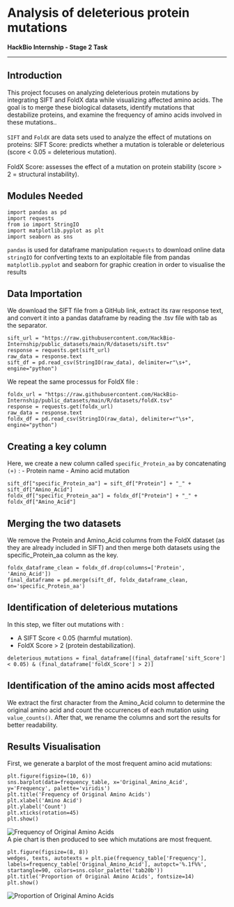 
# **Analysis of deleterious protein mutations** 

**HackBio Internship - Stage 2 Task**

---
## **Introduction**
This project focuses on analyzing deleterious protein mutations by integrating SIFT and FoldX data while visualizing affected amino acids. The goal is to merge these biological datasets, identify mutations that destabilize proteins, and examine the frequency of amino acids involved in these mutations..<br/>
<br/>
`SIFT` and `FoldX` are data sets used to analyze the effect of mutations on proteins:
SIFT Score: predicts whether a mutation is tolerable or deleterious (score < 0.05 = deleterious mutation).<br/>
<br/>
FoldX Score: assesses the effect of a mutation on protein stability (score > 2 = structural instability).<br/>
## **Modules Needed**
```
import pandas as pd
import requests
from io import StringIO
import matplotlib.pyplot as plt
import seaborn as sns
```
`pandas` is used for dataframe manipulation
`requests` to download online data
`stringIO` for confverting texts to an exploitable file from pandas
`matplotlib.pyplot` and seaborn for graphic creation in order to visualise the results

## **Data Importation**
We download the SIFT file from a GitHub link, extract its raw response text, and convert it into a pandas dataframe by reading the .tsv file with tab as the separator.
```
sift_url = "https://raw.githubusercontent.com/HackBio-Internship/public_datasets/main/R/datasets/sift.tsv"
response = requests.get(sift_url)
raw_data = response.text
sift_df = pd.read_csv(StringIO(raw_data), delimiter=r"\s+", engine="python")
```
We repeat the same processus for FoldX file :
```
foldx_url = "https://raw.githubusercontent.com/HackBio-Internship/public_datasets/main/R/datasets/foldX.tsv"
response = requests.get(foldx_url)
raw_data = response.text
foldx_df = pd.read_csv(StringIO(raw_data), delimiter=r"\s+", engine="python")
```

## **Creating a key column** 
Here, we create a new column called `specific_Protein_aa` by concatenating `(+)` : 
     - Protein name
     - Amino acid mutation
```
sift_df["specific_Protein_aa"] = sift_df["Protein"] + "_" + sift_df["Amino_Acid"]
foldx_df["specific_Protein_aa"] = foldx_df["Protein"] + "_" + foldx_df["Amino_Acid"]
```

## **Merging the two datasets** 
We remove the Protein and Amino_Acid columns from the FoldX dataset (as they are already included in SIFT) and then merge both datasets using the specific_Protein_aa column as the key.
```
foldx_dataframe_clean = foldx_df.drop(columns=['Protein', 'Amino_Acid'])
final_dataframe = pd.merge(sift_df, foldx_dataframe_clean, on='specific_Protein_aa')
```

## **Identification of deleterious mutations**
In this step, we filter out mutations with : 
  - A SIFT Score < 0.05 (harmful mutation).
  - FoldX Score > 2 (protein destabilization).
```
deleterious_mutations = final_dataframe[(final_dataframe['sift_Score'] < 0.05) & (final_dataframe['foldX_Score'] > 2)]
```

## **Identification of the amino acids most affected**
We extract the first character from the Amino_Acid column to determine the original amino acid and count the occurrences of each mutation using `value_counts()`. After that, we rename the columns and sort the results for better readability.

## **Results Visualisation**

First, we generate a barplot of the most frequent amino acid mutations: 
<br/>
```
plt.figure(figsize=(10, 6))
sns.barplot(data=frequency_table, x='Original_Amino_Acid', y='Frequency', palette='viridis')
plt.title('Frequency of Original Amino Acids')
plt.xlabel('Amino Acid')
plt.ylabel('Count')
plt.xticks(rotation=45)
plt.show()
```
![Frequency of Original Amino Acids](figures/barplot_AA.png)
<br/>
A pie chart is then produced to see which mutations are most frequent.
<br/>
```
plt.figure(figsize=(8, 8))
wedges, texts, autotexts = plt.pie(frequency_table['Frequency'], labels=frequency_table['Original_Amino_Acid'], autopct='%.1f%%', startangle=90, colors=sns.color_palette('tab20b'))
plt.title('Proportion of Original Amino Acids', fontsize=14)
plt.show()
```
![Proportion of Original Amino Acids](figures/piechart_AA.png)

